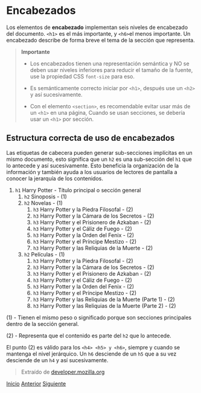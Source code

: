 # Encabezados

Los elementos de **encabezado** implementan seis niveles de encabezado del documento. `<h1>` es el más importante, y `<h6>`el menos importante. Un encabezado describe de forma breve el tema de la sección que representa.

> **Importante**
>
> * Los encabezados tienen una representación semántica y NO se deben usar niveles inferiores para reducir el tamaño de la fuente, use la propiedad CSS `font-size` para eso.
>
> * Es semánticamente correcto iniciar por `<h1>`, después use un `<h2>` y así sucesivamente.
>
> * Con el elemento `<section>`, es recomendable evitar usar más de un `<h1>` en una página, Cuando se usan secciones, se debería usar un `<h1>` por sección.

## Estructura correcta de uso de encabezados

Las etiquetas de cabecera pueden generar sub-secciones implícitas en un mismo documento, esto significa que un `h2` es una sub-sección del `h1` que lo antecede y así sucesivamente. Esto beneficia la organización de la información y también ayuda a los usuarios de lectores de pantalla a conocer la jerarquía de los contenidos.

1. `h1` Harry Potter - Título principal o sección general
    1. `h2` Sinoposis - (1)
    2. `h2` Novelas - (1)
       1. `h3` Harry Potter y la Piedra Filosofal - (2)
       2. `h3` Harry Potter y la Cámara de los Secretos - (2)
       3. `h3` Harry Potter y el Prisionero de Azkaban - (2)
       4. `h3` Harry Potter y el Cáliz de Fuego - (2)
       5. `h3` Harry Potter y la Orden del Fenix - (2)
       6. `h3` Harry Potter y el Príncipe Mestizo - (2)
       7. `h3` Harry Potter y las Reliquias de la Muerte - (2)
    3. `h2` Películas - (1)
       1. `h3` Harry Potter y la Piedra Filosofal - (2)
       2. `h3` Harry Potter y la Cámara de los Secretos - (2)
       3. `h3` Harry Potter y el Prisionero de Azkaban - (2)
       4. `h3` Harry Potter y el Cáliz de Fuego - (2)
       5. `h3` Harry Potter y la Orden del Fenix - (2)
       6. `h3` Harry Potter y el Príncipe Mestizo - (2)
       7. `h3` Harry Potter y las Reliquias de la Muerte (Parte 1) - (2)
       8. `h3` Harry Potter y las Reliquias de la Muerte (Parte 2) - (2)

(1) - Tienen el mismo peso o significado porque son secciones principales dentro de la sección general.

(2) - Representa que el contenido es parte del `h2` que lo antecede.

El punto (2) es válido para los `<h4> <h5> y <h6>`, siempre y cuando se mantenga el nivel jerárquico. Un `h6` desciende de un `h5` que a su vez desciende de un `h4` y así sucesivamente.

> Extraído de [developer.mozilla.org](https://developer.mozilla.org/es/docs/Web/HTML/Elemento/Elementos_títulos)

[Inicio](../README.md) [Anterior](e_estructura.md) [Siguiente](g_etiqueta-main.md)
